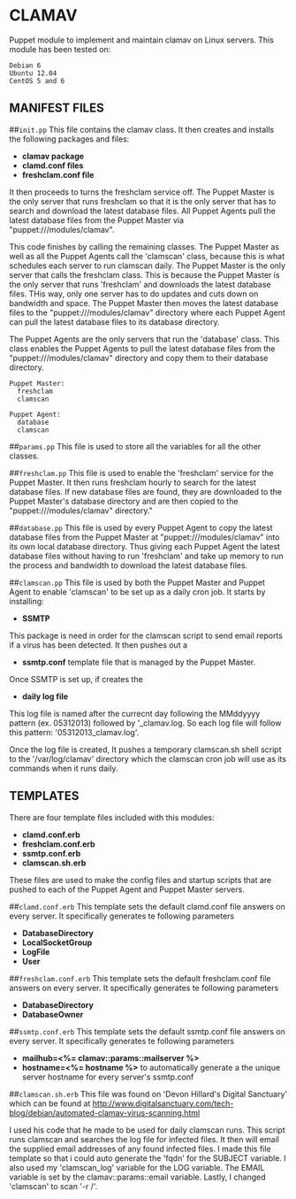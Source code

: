 CLAMAV
======

Puppet module to implement and maintain clamav on Linux servers. This module has been tested on:
    
    Debian 6
    Ubuntu 12.04
    CentOS 5 and 6
    
MANIFEST FILES
--------------

##`init.pp`
This file contains the clamav class. It then creates and installs the following packages and files:
    
* **clamav package**
* **clamd.conf files**
* **freshclam.conf file**

It then proceeds to turns the freshclam service off. The Puppet Master is the only server that runs freshclam so that it 
is the only server that has to search and download the latest database files. All Puppet Agents pull the latest database
files from the Puppet Master via "puppet:///modules/clamav".

This code finishes by calling the remaining classes. The Puppet Master as well as all the Puppet Agents call the
'clamscan' class, because this is what schedules each server to run clamscan daily. The Puppet Master is the only server
that calls the freshclam class. This is because the Puppet Master is the only server that runs 'freshclam' and downloads
the latest database files. THis way, only one server has to do updates and cuts down on bandwidth and space. The Puppet
Master then moves the latest database files to the "puppet:///modules/clamav" directory where each Puppet Agent can pull
the latest database files to its database directory.

The Puppet Agents are the only servers that run the 'database' class. This class enables the Puppet Agents to pull the 
latest database files from the "puppet:///modules/clamav" directory and copy them to their database directory.
    
    Puppet Master: 
      freshclam
      clamscan

    Puppet Agent:
      database
      clamscan
        

##`params.pp`
This file is used to store all the variables for all the other classes.

##`freshclam.pp`
This file is used to enable the 'freshclam' service for the Puppet Master. It then runs freshclam hourly to search for
the latest database files. If new database files are found, they are downloaded to the Puppet Master's database directory
and are then copied to the "puppet:///modules/clamav" directory."

##`database.pp`
This file is used by every Puppet Agent to copy the latest database files from the Puppet Master at 
"puppet:///modules/clamav" into its own local database directory. Thus giving each Puppet Agent the latest database files
without having to run 'freshclam' and take up memory to run the process and bandwidth to download the latest database 
files.

##`clamscan.pp`
This file is used by both the Puppet Master and Puppet Agent to enable 'clamscan' to be set up as a daily cron job. It 
starts by installing:

* **SSMTP** 

This package is need in order for the clamscan script to send email reports if a virus has been detected. It then pushes
out a 

* **ssmtp.conf** template file that is managed by the Puppet Master.

Once SSMTP is set up, if creates the 

* **daily log file**


This log file is named after the currecnt day following the MMddyyyy pattern (ex. 05312013) followed by '_clamav.log. So
each log file will follow this pattern:  '05312013_clamav.log'.

Once the log file is created, It pushes a temporary clamscan.sh shell script to the '/var/log/clamav' directory which the
clamscan cron job will use as its commands when it runs daily.



TEMPLATES
---------

There are four template files included with this modules:

* **clamd.conf.erb**
* **freshclam.conf.erb**
* **ssmtp.conf.erb**
* **clamscan.sh.erb**

These files are used to make the config files and startup scripts that are pushed to each of the Puppet Agent and Puppet
Master servers.

##`clamd.conf.erb`
This template sets the default clamd.conf file answers on every server. It specifically generates te following parameters

* **DatabaseDirectory**
* **LocalSocketGroup**
* **LogFile**
* **User**

##`freshclam.conf.erb`
This template sets the default freshclam.conf file answers on every server. It specifically generates te following 
parameters

* **DatabaseDirectory**
* **DatabaseOwner**

##`ssmtp.conf.erb`
This template sets the default ssmtp.conf file answers on every server. It specifically generates te following 
parameters

* **mailhub=<%= clamav::params::mailserver %>** 
* **hostname=<%= hostname %>** to automatically generate a the unique server hostname for every server's ssmtp.conf

##`clamscan.sh.erb`
This file was found on 'Devon Hillard's Digital Sanctuary' which can be found at 
<http://www.digitalsanctuary.com/tech-blog/debian/automated-clamav-virus-scanning.html>

I used his code that he made to be used for daily clamscan runs. This script runs clamscan and searches the log file for
infected files. It then will email the supplied email addresses of any found infected files. I made this file template
so that i could auto generate the 'fqdn' for the SUBJECT variable. I also used my 'clamscan_log' variable for the LOG 
variable. The EMAIL variable is set by the clamav::params::email variable. Lastly, I changed 'clamscan' to scan '-r /'.
